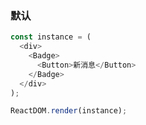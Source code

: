 ### 默认

<!--start-code-->

```js
const instance = (
  <div>
    <Badge>
      <Button>新消息</Button>
    </Badge>
  </div>
);

ReactDOM.render(instance);
```

<!--end-code-->
